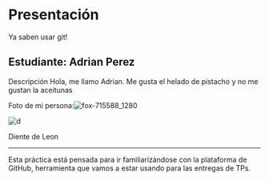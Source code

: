# Presentación


Ya saben usar git!


## Estudiante: Adrian Perez

Descripción
Hola, me llamo Adrian. Me gusta el helado de pistacho y no me gustan la aceitunas

Foto de mi persona:![fox-715588_1280](https://user-images.githubusercontent.com/95656917/225167978-e9bdaa76-bbc6-49a2-a469-ac873f0559d8.jpg)


![d](https://media.istockphoto.com/id/1423183219/es/vector/la-pelusa-de-diente-de-le%C3%B3n-vuela-lejos-del-viento.jpg?s=612x612&w=0&k=20&c=nSMyODf20H4HZxTyGNmsbY1FNsnU0irg0d-4XI94ZsM=)

Diente de Leon

------

Esta práctica está pensada para ir familiarizándose con la plataforma de GitHub, herramienta que vamos a estar usando para las entregas de TPs.

